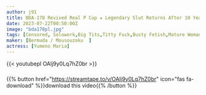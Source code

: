 ```yaml
---
author: j91
title: BDA-178 Revived Real P Cup ★ Legendary Slut Returns After 10 Years Maria Yumeno
date: 2023-07-22T00:50:00Z
image: "bda178pl.jpg"
tags: [Censored, Solowork,Big Tits,Titty Fuck,Busty Fetish,Mature Woman,Ultra-Huge Tits,Submissive Men	]
maker: [Bermuda / Mousouzoku  ]
actress: [Yumeno Maria]
---
```



{{< youtubepl OAlj9y0Lq7hZ0br >}}
###

{{% button href="https://streamtape.to/v/OAlj9y0Lq7hZ0br" icon="fas fa-download" %}}download this video{{% /button %}}
